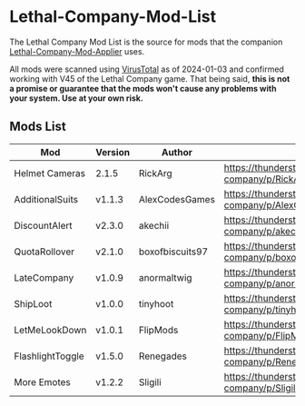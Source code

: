 # Lethal-Company-Mod-List

The Lethal Company Mod List is the source for mods that the companion [Lethal-Company-Mod-Applier](https://github.com/Andrew-Gray/Lethal-Company-Mod-Applier) uses.

All mods were scanned using [VirusTotal](https://www.virustotal.com) as of 2024-01-03 and confirmed working with V45 of the Lethal Company game. That being said, <b>this is not a promise or guarantee that the mods won't cause any problems with your system. Use at your own risk.</b>

## Mods List

| Mod              | Version | Author          | Source Link                                                                |
|------------------|---------|-----------------|----------------------------------------------------------------------------|
| Helmet Cameras   | 2.1.5   | RickArg         | https://thunderstore.io/c/lethal-company/p/RickArg/Helmet_Cameras/         |
| AdditionalSuits  | v1.1.3  | AlexCodesGames  | https://thunderstore.io/c/lethal-company/p/AlexCodesGames/AdditionalSuits/ |
| DiscountAlert    | v2.3.0  | akechii         | https://thunderstore.io/c/lethal-company/p/akechii/DiscountAlert/          |
| QuotaRollover    | v2.1.0  | boxofbiscuits97 | https://thunderstore.io/c/lethal-company/p/boxofbiscuits97/QuotaRollover/  |
| LateCompany      | v1.0.9  | anormaltwig     | https://thunderstore.io/c/lethal-company/p/anormaltwig/LateCompany/        |
| ShipLoot         | v1.0.0  | tinyhoot        | https://thunderstore.io/c/lethal-company/p/tinyhoot/ShipLoot/              |
| LetMeLookDown    | v1.0.1  | FlipMods        | https://thunderstore.io/c/lethal-company/p/FlipMods/LetMeLookDown/         |
| FlashlightToggle | v1.5.0  | Renegades       | https://thunderstore.io/c/lethal-company/p/Renegades/FlashlightToggle/     |
| More Emotes      | v1.2.2  | Sligili         | https://thunderstore.io/c/lethal-company/p/Sligili/More_Emotes/            |
